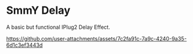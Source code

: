 # SmmY Delay
A basic but functional IPlug2 Delay Effect.

https://github.com/user-attachments/assets/7c2fa91c-7a9c-4240-9a35-6d1c3ef3443d

